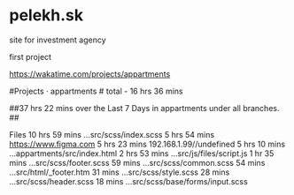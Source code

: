 # pelekh.sk

site for investment agency

first project 

https://wakatime.com/projects/appartments

#Projects · appartments #   total - 16 hrs 36 mins
 
##37 hrs 22 mins over the Last 7 Days in appartments under all branches. ##

Files
10 hrs 59 mins	...src/scss/index.scss 
5 hrs 54 mins	https://www.figma.com 
5 hrs 23 mins	192.168.1.99//undefined 
5 hrs 10 mins	...appartments/src/index.html 
2 hrs 53 mins	...src/js/files/script.js 
1 hr 35 mins	...src/scss/footer.scss 
59 mins	...src/scss/common.scss 
54 mins	...src/html/_footer.htm 
31 mins	...src/scss/style.scss 
28 mins	...src/scss/header.scss 
18 mins	...src/scss/base/forms/input.scss 
